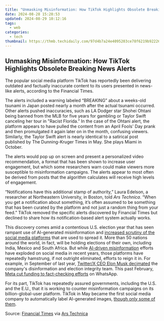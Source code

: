 ```yaml
---
title: "Unmasking Misinformation: How TikTok Highlights Obsolete Breaking News Alerts"
date: 2024-08-28 15:28:53
updated: 2024-08-29 10:12:16
tags:
  - web
categories:
  - tech
thumbnail: https://thmb.techidaily.com/97d4b7a24e4095203ce78f6219b92226bf67916637140e7062297e96c3a2c8b5.jpg
---
```


## Unmasking Misinformation: How TikTok Highlights Obsolete Breaking News Alerts

The popular social media platform TikTok has reportedly been delivering outdated and factually inaccurate content to its users presented in news-like alerts, according to the Financial Times.

 The alerts included a warning labeled “BREAKING” about a weeks-old tsunami in Japan posted nearly a month after the actual tsunami occurred. Other alerts pushed inaccuracies, such as LA Dodger star Shohei Ohtani being banned from the MLB for five years for gambling or Taylor Swift canceling her tour in "Racist Florida.” In the case of the Ohtani alert, the platform appears to have pulled the content from an April Fools' Day prank and then promulgated it again later on in the month, confusing viewers. Similarly, the Taylor Swift alert is nearly identical to a satirical post published by The Dunning-Kruger Times in May. She plays Miami in October.

 The alerts would pop up on screen and present a personalized video recommendation, a format that has been shown to increase user engagement, but which some researchers warn could make viewers more susceptible to misinformation campaigns. The alerts appear to most often be derived from posts that the algorithm calculates will receive high levels of engagement.

 “Notifications have this additional stamp of authority,” Laura Edelson, a researcher at Northeastern University, in Boston, told _Ars Technica_. “When you get a notification about something, it’s often assumed to be something that has been curated by the platform and not just a random thing from your feed.” TikTok removed the specific alerts discovered by Financial Times but declined to share how its notification-based alert system actually works.

 This discovery comes amid a contentious U.S. election year that has seen rampant use of AI-generated misinformation and [increased scrutiny of the social media platforms](https://screen-sharing-recording.techidaily.com/updated-how-to-flawlessly-capture-your-ios-devices-screen/) that are used to spread it. More than 50 nations around the world, in fact, will be holding elections of their own, including India, Mexico and South Africa. But while [AI-driven misinformation](https://android-transfer.techidaily.com/in-2024-5-easy-ways-to-copy-contacts-from-vivo-v29e-to-iphone-14-and-15-drfone-by-drfone-transfer-from-android-transfer-from-android/) efforts have exploded on social media in recent years, those platforms have repeatedly hamstrung, if not outright eliminated, efforts to reign it in. For example, in September of last year, [Twitter/X CEO Elon Musk decimated](https://www.nbcnews.com/tech/tech-news/x-makes-cuts-disinformation-election-integrity-team-rcna117744) the company's disinformation and election integrity team. This past February, [Meta cut funding to fact-checking efforts](https://www.theinformation.com/articles/meta-cuts-fact-checking-efforts-on-whatsapp-as-elections-loom) on WhatsApp.

 For its part, TikTok has repeatedly assured governments, including the U.S. and the E.U., that it is working to counter misinformation campaigns on its billion-global-user platform. TikTok in May became the first social media company to automatically label AI-generated images, [though only some of them](https://newsroom.tiktok.com/en-us/partnering-with-our-industry-to-advance-ai-transparency-and-literacy).

 Source: [Financial Times](https://www.ft.com/content/8f0a08c9-1ba6-4df5-a6bd-ac7d288e5ca2) via [Ars Technica](https://arstechnica.com/tech-policy/2024/08/push-alerts-from-tiktok-include-fake-news-expired-tsunami-warning/)

<ins class="adsbygoogle"
     style="display:block"
     data-ad-format="autorelaxed"
     data-ad-client="ca-pub-7571918770474297"
     data-ad-slot="1223367746"></ins>



<ins class="adsbygoogle"
     style="display:block"
     data-ad-client="ca-pub-7571918770474297"
     data-ad-slot="8358498916"
     data-ad-format="auto"
     data-full-width-responsive="true"></ins>
